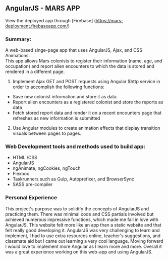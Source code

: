 ## AngularJS - MARS APP

View the deployed app through [Firebase] (https://mars-deployment.firebaseapp.com/)

### Summary:

A web-based singe-page app that uses AngularJS, Ajax, and CSS Animations.  
This app allows Mars colonists to register their information (name, age, and occupation)
and report alien encounters to which the data is stored and rendered in a different page.

1. Implement Ajax GET and POST requests using Angular $http service in order to accomplish the following functions:

- Save new colonist information and store it as data
- Report alien encounters as a registered colonist and store the reports as data
- Fetch stored report data and render it on a recent encounters page that refreshes as new information is submitted

2. Use Angular modules to create animation effects that display transition visuals between pages to pages.

### Web Development tools and methods used to build app:

- HTML /CSS
- AngularJS
- ngAnimate, ngCookies, ngTouch
- Flexbox
- Taskrunners such as Gulp, Autoprefixer, and BrowserSync
- SASS pre-compiler

### Personal Experience

This project's purpose was to solidify the concepts of AngularJS and practicing them.
There was minimal code and CSS partials involved but achieved numerous impressive functions, which made me fall in love with AngularJS.
This website felt more like an app than a static website and that felt really good developing it.
AngularJS was very challenging to learn and implement, I had to use extra resources online, teacher's suggestions,
and classmate aid but I came out learning a very cool language.  Moving forward I would love to implement more Angular as
I learn more and more.  Overall it was a great experience working on this web-app and using AngularJS.
